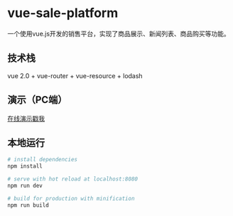 # vue-sale-platform
一个使用vue.js开发的销售平台，实现了商品展示、新闻列表、商品购买等功能。

## 技术栈
vue 2.0 + vue-router + vue-resource + lodash

## 演示（PC端）
<a href="http://shx89.com/vue-sale-platform/index.html">在线演示戳我</a>

## 本地运行
``` bash
# install dependencies
npm install

# serve with hot reload at localhost:8080
npm run dev

# build for production with minification
npm run build
```
